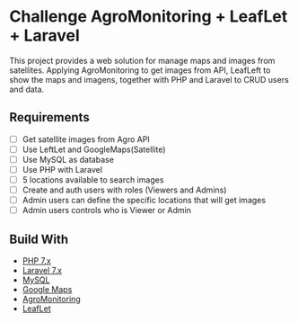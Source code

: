 # Challenge AgroMonitoring + LeafLet + Laravel

This project provides a web solution for manage maps and images from satellites. Applying AgroMonitoring to get images from API, LeafLeft to show the maps and imagens, together with PHP and Laravel to CRUD users and data.

## Requirements

- [ ] Get satellite images from Agro API
- [ ] Use LeftLet and GoogleMaps(Satellite)
- [ ] Use MySQL as database
- [ ] Use PHP with Laravel
- [ ] 5 locations available to search images
- [ ] Create and auth users with roles (Viewers and Admins)
- [ ] Admin users can define the specific locations that will get images
- [ ] Admin users controls who is Viewer or Admin

## Build With

- [PHP 7.x](https://www.php.net)
- [Laravel 7.x](https://laravel.com)
- [MySQL](https://www.mysql.com)
- [Google Maps](https://cloud.google.com/maps-platform/)
- [AgroMonitoring](https://agromonitoring.com)
- [LeafLet](https://leafletjs.com)